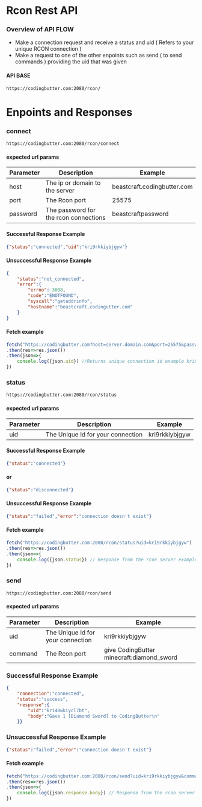 # Rcon Rest API

### Overview of API FLOW
  - Make a connection request and receive a status and uid ( Refers to your unique RCON connection )
  - Make a request to one of the other enpoints such as send ( to send commands ) providing the uid that was given


#### API BASE
```
https://codingbutter.com:2080/rcon/
```

# Enpoints and Responses
### connect
```
https://codingbutter.com:2080/rcon/connect
```
#### expected url params
| Parameter | Description | Example |
|-----------|-------------|---------|
| host | The ip or domain to the server | beastcraft.codingbutter.com
| port | The Rcon port | 25575
| password| The password for the rcon connections | beastcraftpassword

#### Successful Response Example
```json
{"status":"connected","uid":"kri9rkkiybjgyw"}
```

#### Unsuccessful Response Example
```json
{
    "status":"not_connected",
    "error":{
        "errno":-3008,
        "code":"ENOTFOUND",
        "syscall":"getaddrinfo",
        "hostname":"beastcraft.codingutter.com"
    }
}
```

#### Fetch example 
   
```javascript
fetch("https://codingbutter.com?host=server.domain.com&port=25575&password=rconpass")
.then(res=>res.json())
.then(json=>{
    console.log({json.uid}) //Returns unique connection id example kri9rkkiybjgyw  
})
```
### status
```
https://codingbutter.com:2080/rcon/status
```
#### expected url params
| Parameter | Description | Example |
|-----------|-------------|---------|
| uid | The Unique Id for your connection | kri9rkkiybjgyw |

#### Successful Response Example
```json
{"status":"connected"}
```
#### or
```json
{"status":"disconnected"}
```

#### Unsuccessful Response Example
```json
{"status":"failed","error":"connection doesn't exist"}
```

#### Fetch example 
   
```javascript
fetch("https://codingbutter.com:2080/rcon/status?uid=kri9rkkiybjgyw")
.then(res=>res.json())
.then(json=>{
    console.log({json.status}) // Response from the rcon server example "connected"  
})
```


### send
```
https://codingbutter.com:2080/rcon/send
```
#### expected url params
| Parameter | Description | Example |
|-----------|-------------|---------|
| uid | The Unique Id for your connection | kri9rkkiybjgyw |
| command | The Rcon port | give CodingButter minecraft:diamond_sword |

### Successful Response Example
```json
{
    "connection":"connected",
    "status":"success",
    "response":{
        "uid":"kri48wkiycl7bt",
        "body":"Gave 1 [Diamond Sword] to CodingButter\n"
    }}
```

### Unsuccessful Response Example
```json
{"status":"failed","error":"connection doesn't exist"}
```

#### Fetch example 
   
```javascript
fetch("https://codingbutter.com:2080/rcon/send?uid=kri9rkkiybjgyw&command=give%20CodingButter%20minecraft:diamond_swords")
.then(res=>res.json())
.then(json=>{
    console.log({json.response.body}) // Response from the rcon server example "Gave 1 [Diamond Sword] to CodingButter\n"  
})
```
